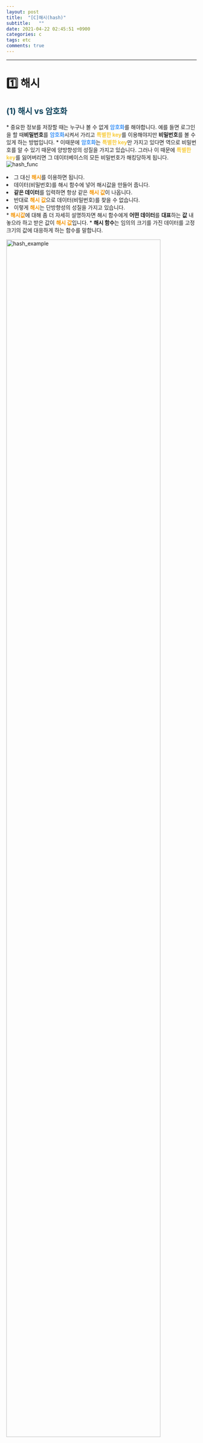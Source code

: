 ```yaml
---
layout: post
title:  "[C]해시(hash)"
subtitle:   ""
date: 2021-04-22 02:45:51 +0900
categories: c
tags: etc
comments: true 
---
```


* * *
<h1>1️⃣ 해시</h1>
<h2 style="color:#0e435c;">(1) 해시 vs 암호화</h2>
* 중요한 정보를 저장할 때는 누구나 볼 수 없게 <b style="color:#3d94f8;">암호화</b>를 해야합니다. 예를 들면 로그인을 할 때<b>비밀번호</b>를 <b style="color:#3d94f8;">암호화</b>시켜서 가리고 <b style="color:#f8cc3d;">특별한 key</b>를 이용해야지만 <b>비밀번호</b>를 볼 수 있게 하는 방법입니다.
* 이때문에 <b style="color:#3d94f8;">암호화</b>는 <b style="color:#f8cc3d;">특별한 key</b>만 가지고 있다면 역으로 비밀번호를 알 수 있기 때문에 <rd>양방향성</rd>의 성질을 가지고 있습니다. 그러나 이 때문에 <b style="color:#f8cc3d;">특별한 key</b>를 잃어버리면 그 데이터베이스의 <rd>모든 비밀번호</rd>가 해킹당하게 됩니다.
<div class="explain-cover">
    <div class="explain-left"><img src="https://kirkim.github.io/assets/img/c/hash6.png" alt="hash_func"></div>
    <div class="explain-right" style="padding-top:3%">
        <li>그 대신 <b style="color:#f59402;">해시</b>를 이용하면 됩니다.</li>
        <li>데이터(비밀번호)를 <rd>해시 함수</rd>에 넣어 해시값을 만들어 줍니다.</li>
        <li><b><rd>같은 데이터</rd></b>를 입력하면 항상 같은 <b style="color:#f59402;">해시 값</b>이 나옵니다.</li>
        <li>반대로 <b style="color:#f59402;">해시 값</b>으로 <rd>데이터(비밀번호)</rd>를 찾을 수 없습니다.</li>
        <li>이렇게 <b style="color:#f59402;">해시</b>는 <rd>단방향성</rd>의 성질을 가지고 있습니다.</li>
    </div>
</div>
* <b style="color:#f59402;">해시값</b>에 대해 좀 더 자세히 설명하자면 <rd>해시 함수</rd>에게 <b>어떤 데이터</b>를 <b>대표</b>하는 <b>값</b> 내놓으라 하고 받은 값이 <b style="color:#f59402;">해시 값</b>입니다.
* <b><rd>해시 함수</rd></b>는 <rd>임의의 크기</rd>를 가진 데이터를 <rd>고정 크기</rd>의 값에 대응하게 하는 함수를 말합니다.
<img src="https://kirkim.github.io/assets/img/c/hash3.png" alt="hash_example" width="90%" style="margin-top:3%">
<h2 style="color:#0e435c;">(2) 해시의 취약점(rainbowtable, salt)</h2>

* 하지만 <b style="color:#3d94f8;">rainbowtable</b>라는 <b>특정 해쉬함수</b>에 대해 <rd>데이터</rd>와 그에 대응하는 <b style="color:#f59402;">해쉬값</b>을 <b>연결한 테이블</b>이 생기게 되었고 이로인해 <b style="color:#f59402;">해쉬값</b>을 이용하여 <rd>데이터</rd>를 해킹할 수 있게 됩니다.
* 이런것을 막기위해 생긴 것이 <b style="color:#3d94f8;">salt</b>인데 입력값으로 <rd>데이터</rd>를 넣어줄 때 그 <rd>데이터</rd>값에 특별한 <rd>salt</rd>값을 붙여서 <b>해쉬함수</b>에 넣어주는 원리입니다.
* 이러한 <b style="color:#3d94f8;">salt</b>를 이용한다면 <b>단순한 비밀번호(데이터)</b>일지라도 <b style="color:#f59402;">해쉬값</b>으로 <rd>역추적</rd>하기는 쉽지 않게될 것입니다.
* <b style="color:#3d94f8; font-size:90%">참고영상</b> <a href="https://www.youtube.com/watch?v=67UwxR3ts2E" target="blank">&gt;&gt;&gt;&gt;&gt;노마드 코더 - 해시함수 5분설명</a>
<br /><br />

* * *
<h1>2️⃣ 해시 테이블</h1>
<h2 style="color:#0e435c;">(1) 해시 테이블 특징</h2>

* <b><rd>해시 테이블</rd></b>이란 해시함수를 사용하여 생성한 해시값을 <b>색인(index)</b>로 삼아 <b>키(key)</b>와 <b>데이터(value)</b>를 저장하는 <b>자료구조</b>를 말합니다.
* 기본연산으로는 <b>탐색(search), 삽입(insert), 삭제(delete)</b>가 있습니다.
* 주로 효율적인 검색에 활용되기 때문에 <b>리소스</b>보다 <b>속도</b>를 추구합니다.
* <b>값</b>을 저장하는 방법은 여러가지가 있지만 <rd>해시 테이블</rd>의 평균 <rd>시간 복잡도</rd>는 <b>검색, 삽입, 삭제</b>에서 <rd>O(1)</rd>로 가장 빠른 편입니다.
* 단순히 <b>배열</b>을 이용하여 값이 있으면 <b>1</b>, 없으면 <b>0</b>을 저장하는 방법은 <rd>숫자가 커질경우</rd> 메모리적으로 <rd>비효율</rd>적이고 <rd>보안에도 취약</rd>합니다.
<img src="https://kirkim.github.io/assets/img/c/hash2.png" alt="array_sample" width="90%" style="margin-top:3%">

* 해쉬테이블의 종류는 여러가지이지만 가장 간단한 방법으로 `색인 = 입력값 % 10`과 같이 **입력값**을 **색인(index)**으로 만듬으로써 일정범위의 크기로 만들 수 있습니다.
* 하지만 이러한 방법의 경우 <rd>중복</rd>의 경우가 있는데 다음과 같은 방법으로 줄일 수 있습니다.
    * <b><rd>체이닝(Chaining)</rd></b>: 색인(index)가 같은 것끼리 체인으로 연결시키는 방법 (연결리스트 이용)
* 그러나 <b>체이닝(Chaining)</b>방식 또한 <b>특정 색인(index)</b>만 사용되어 이미 확복해둔 <b>리소스</b>의 손실이 일어나게되어 좀 더효율적인 방법을 찾게 됩니다.
    * <b><rd>선형 탐색(Linear Probing)</rd></b>: 중복될 경우 다음 빈칸에 데이터를 저장하는 방식
* <b>선형 탐색(Linear Probing)</b>방식은 이미 확보해둔 <b>Bucket</b>을 먼저 소모시켜 <b>리소스</b>적으로 효율을 높일 수 있습니다.
* <b style="color:#3d94f8; font-size:90%">참고영상</b> <a href="https://www.youtube.com/watch?v=xls6jEZNA7Y" target="blank">&gt;&gt;&gt;&gt;&gt;코딩하는거니 - 해시테이블</a>
*  <b style="color:#3d94f8; font-size:90%">그밖의 충돌방지방법에 대해 알고싶다면</b> <a href="https://baeharam.github.io/posts/data-structure/hash-table/" target="blank">&gt;&gt;&gt;&gt;&gt;배하람블로그-해시 테이블</a>

<h2 style="color:#0e435c;">(2) 연결 리스트를 사용한 해시 테이블(chaining)</h2>

* <b><rd>연결 리스트</rd></b>를 사용하여 **해시 테이블**을 만들면 <rd>색인이 중복</rd>되더라도 각 색인에 해당하는 값이 추가될 때마다 <rd>노드</rd>를 추가해주면 됩니다.
* 자세한 내용은 다음 포스트에서 정리하도록 하겠습니다.<br />
<a href="https://kirkim.github.io/c/2021/04/22/hash2.html" target="blank"> &gt;&gt;&gt;&gt;&gt;연결리스트로 해시테이블 만들기</a>